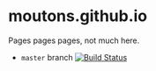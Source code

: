 moutons.github.io
=================

Pages pages pages, not much here.

* `master` branch [![Build Status](https://api.travis-ci.org/moutons/moutons.github.io.svg?branch=master)](https://travis-ci.org/moutons/moutons.github.io)	
